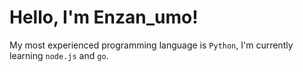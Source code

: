 # Hello, I'm Enzan_umo!

My most experienced programming language is `Python`,
I'm currently learning `node.js` and `go`.

<!---
- 👋 Hi, I’m @enzanumo
- 👀 I’m interested in ...
- 🌱 I’m currently learning ...
- 💞️ I’m looking to collaborate on ...
- 📫 How to reach me ...
--->

<!---
enzanumo/enzanumo is a ✨ special ✨ repository because its `README.md` (this file) appears on your GitHub profile.
You can click the Preview link to take a look at your changes.
--->
